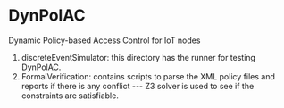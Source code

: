 # DynPolAC
Dynamic Policy-based Access Control for IoT nodes

1. discreteEventSimulator: this directory has the runner for testing DynPolAC.
2. FormalVerification: contains scripts to parse the XML policy files and reports if there is any conflict --- Z3 solver is used to see if the constraints are satisfiable.
